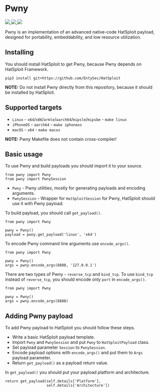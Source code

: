 # Pwny

<p>
    <a href="https://entysec.netlify.app">
        <img src="https://img.shields.io/badge/developer-EntySec-3572a5.svg">
    </a>
    <a href="https://github.com/EntySec/Pwny">
        <img src="https://img.shields.io/badge/language-C-grey.svg">
    </a>
    <a href="https://github.com/EntySec/Pwny/stargazers">
        <img src="https://img.shields.io/github/stars/EntySec/Pwny?color=yellow">
    </a>
</p>

Pwny is an implementation of an advanced native-code HatSploit payload, designed for portability, embeddability, and low resource utilization.

## Installing

You should install HatSploit to get Pwny, because Pwny depends on HatSploit Framework.

```
pip3 install git+https://github.com/EntySec/HatSploit
```

**NOTE:** Do not install Pwny directly from this repository, because it should be installed by HatSploit.

## Supported targets

* `Linux` - `x64`/`x86`/`armle`/`aarch64`/`mipsle`/`mipsbe` - `make linux`
* `iPhoneOS` - `aarch64` - `make iphoneos`
* `macOS` - `x64` - `make macos`

**NOTE:** Pwny Makefile does not contain cross-compiler!

## Basic usage

To use Pwny and build payloads you should import it to your source.

```python3
from pwny import Pwny
from pwny import PwnySession
```

* `Pwny` - Pwny utilities, mostly for generating payloads and encoding arguments.
* `PwnySession` - Wrapper for `HatSploitSession` for Pwny, HatSploit should use it with Pwny payload.

To build payload, you should call `get_payload()`.

```python3
from pwny import Pwny

pwny = Pwny()
payload = pwny.get_payload('linux', 'x64')
```

To encode Pwny command line arguments use `encode_args()`.

```python3
from pwny import Pwny

pwny = Pwny()
args = pwny.encode_args(8888, '127.0.0.1')
```

There are two types of Pwny - `reverse_tcp` and `bind_tcp`. To use `bind_tcp` instead of `reverse_tcp`, you should encode only `port` in `encode_args()`.

```python3
from pwny import Pwny

pwny = Pwny()
args = pwny.encode_args(8888)
```

## Adding Pwny payload

To add Pwny payload to HatSploit you should follow these steps.

* Write a basic HatSploit payload template.
* Import `Pwny` and `PwnySession` and put `Pwny` to `HatSploitPayload` class.
* Set payload parameter `Session` to `PwnySession`.
* Encode payload options with `encode_args()` and put them to `Args` payload parameter.
* Return `get_payload()` as a payload return value.

In `get_payload()` you should put your payload platform and architecture.

```python3
return get_payload(self.details['Platform'],
                   self.details['Architecture'])
```
